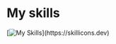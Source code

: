 # My skills
[![My Skills](https://skillicons.dev/icons?i=js,html,css,rust,c,cpp,)](https://skillicons.dev)
